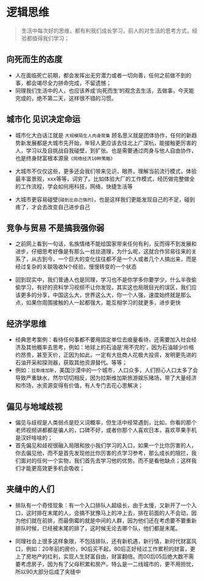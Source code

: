 # 逻辑思维

> 生活中每次好的思维，都有利我们成长学习，前人的对生活的思考方式，经验都值得我们学习；

## 向死而生的态度
- 人在面临死亡前期，都会发挥出无穷潜力或者一切向善，任何之前做不到的事，都会竭尽全力拼命完成，不留遗憾；
- 同理我们生活中的人，也应该养成‘向死而生’的观念去生活，去做事，今天能完成的，绝不第二天，这样很不错的习惯。

## 城市化 见识决定命运
- 城市化大白话江就是 ``大规模陌生人肉身聚集`` 顾名思义就是团体协作，任何的新趋势新发展都是大城市先开始，年轻人更应该去往北上广深杭，能接触更厉害的人，学习以及自挑战自我碰壁，到扩张。也是需要通过肉身与他人自由协作，也是终身财富根本源泉``《网络经济10种策略》``

- 大城市不仅仅这些，更多还会我们带来见识，眼界，理解当前流行模式，体验最丰富景观，xxx等等，词穷了。比如体验大厂的工作模式，经历做完整做全的工作流程，学会如何用科技，网络，快捷生活等

- 大城市更容易碰壁(``碰到比自己强的``)，也是这样我们更能发现自己的不足，碰到疼了，才会去改变自己进步自己

## 竞争与贸易 不是搞我强你弱
- 之前网上看到一句话，名族情绪不能给国家带来任何有利，反而得不到发展和进步，仔细思考好像是有那么一丝丝道理，为什么呢，这就合作贸易往来的关系了，从古到今，一个巨大的变化往往都不是一个人或者几个人搞出来，而是经过复杂的关联吸收N个经验，慢慢转变的一个状态

- 回到现实中，我们普通人也是同理，学习也不是你学多你要学少，什么半夜偷偷学习，有好的资料学习视频不让你发现，其实这也局限目光的误区，我们应该更多的分享，中国这么大，世界这么大，你一个人强，速度始终就是那么点，如果你周围接触的人一起都强大，能互相学习的就更多，进步更快

## 经济学思维
- 经典思考案例：看待任何事都不要用固定单位去痕量看待，还需要加入社会经济及其他概率去思考，例如：地球上的石油是‘用不完的’，因为石油越少价格约昂贵，甚至天价，正因为如此，一定有大批商人花极大投资，发明更先进的石油开采和探测器，获取其他资源替代。等等；
- 例如：``拉斯维加斯``，美国沙漠中的一个城市，人口众多，人们担心人口太多了会导致严重缺水，然尔切切相反，因为拉斯维加斯旅游娱乐赌场，带了大量经济和市场，水资源变得有价值，有人专门去花心思解决；

## 偏见与地域歧视
* 偏见与歧视是人类弱点是贬义词概率，但生活中经常遇到，比如，你看的那个老师视频讲都都是骗人的，口碑不好，或者你那个人喜欢日本，喜欢苹果手机是汉奸啥啥的；
* 首先偏见和歧视很融入局限和放小我们学习的入口，如果一个比你厉害的人，你去偏见他，而不是首先发现他比你厉害的点学习参考，那么成长的阻拦，我们面对的任何一个实物，我们首先去学习他的优势。而不是看他缺点；这样我们才能更高效更多机会吸收；

## 夹缝中的人们
* 排队有一个奇怪现象：有一个入口排队人超级长，由于太慢，又新开了一个入口，这时排在末尾的人，会搞不犹豫马上的冲上去，排在前面的人不会动，因为他们就在前排，而最倒霉的就是中间的人群，因为他们还在考虑要不要重新排队时候，已经被末尾的排了，这时候无论去哪个队，他们都是末尾。
- 同理社会上很多这样象限，不包括排队，还有新机遇，新行情，新时代财富风口，例如：20年前的房价，90后买不起，80后正好经过工作累积的财富，更上了房地产的红利，实现人生财富自由，财富翻倍。而00后05后绝大数不需要考虑房子，因为有了父母积累和房产。特么是一二线城市的，更不用担忧，所以90大部分后成了夹缝中

